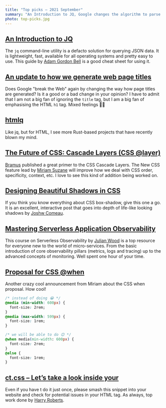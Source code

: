 ```yaml
---
title: "Top picks — 2021 September"
summary: "An Introduction to JQ, Google changes the algorithm to parse web page title (again), very helpful HTML parse htmlq, CSS Cascade Layers, beautiful CSS shadows, serverless observalibility, if/else for CSS, diagnose your HTML head and a lot more…"
photo: top-picks.jpg
---
```


## [An Introduction to JQ](https://earthly.dev/blog/jq-select/)

The `jq` command-line utility is a defacto solution for querying JSON data. It is lightweight, fast, available for all operating systems and pretty easy to use. This guide by [Adam Gordon Bell](https://twitter.com/adamgordonbell) is a good cheat sheet for using it.

## [An update to how we generate web page titles](https://developers.google.com/search/blog/2021/08/update-to-generating-page-titles)

Does Google "break the Web" again by changing the way how page titles are generated? Is it a good or a bad change in your opinion? I have to admit that I am not a big fan of ignoring the `title` tag, but I am a big fan of emphasising the HTML `h1` tag. Mixed feelings 🤷‍♂️

## [htmlq](https://github.com/mgdm/htmlq)

Like jq, but for HTML, I see more Rust-based projects that have recently blown my mind.

## [The Future of CSS: Cascade Layers (CSS @layer)](https://www.bram.us/2021/09/15/the-future-of-css-cascade-layers-css-at-layer/)

[Bramus](https://twitter.com/bramusblog/) published a great primer to the CSS Cascade Layers. The New CSS feature lead by [Miriam Suzane](https://twitter.com/TerribleMia) will improve how we deal with CSS order, specificity, context, etc. I love to see this kind of addition being worked on.

## [Designing Beautiful Shadows in CSS](https://www.joshwcomeau.com/css/designing-shadows/)

If you think you know everything about CSS box-shadow, give this one a go. It is an excellent, interactive post that goes into depth of life-like looking shadows by [Joshw Comeau](https://twitter.com/joshwcomeau).

## [Mastering Serverless Application Observability](https://youtube.com/playlist?list=PLJo-rJlep0EDiN3pPjBDUfq34BqMAI_o-)

This course on Serverless Observability by [Julian Wood](https://twitter.com/julian_wood) is a top resource for everyone new to the world of micro-services. From the basic introduction of core observability pillars (metrics, logs and tracing) up to the advanced concepts of monitoring. Well spent one hour of your time.

## [Proposal for CSS @when](https://css-tricks.com/proposal-for-css-when/)

Another crazy cool announcement from Miriam about the CSS when proposal. How cool!

```css
/* instead of doing 😭 */
@media (min-width: 600px) {
  font-size: 2rem;
}
@media (max-width: 599px) {
  font-size: 1rem;
}
```

```css
/* we will be able to do 😊 */
@when media(min-width: 600px) {
  font-size: 2rem;
}
@else {
  font-size: 1rem;
}
```

## [ct.css – Let’s take a look inside your <head>](https://github.com/csswizardry/ct)

Even if you have t do it just once, please smash this snippet into your website and check for potential issues in your HTML <head> tag. As always, top work done by [Harry Roberts](https://twitter.com/csswizardry).
